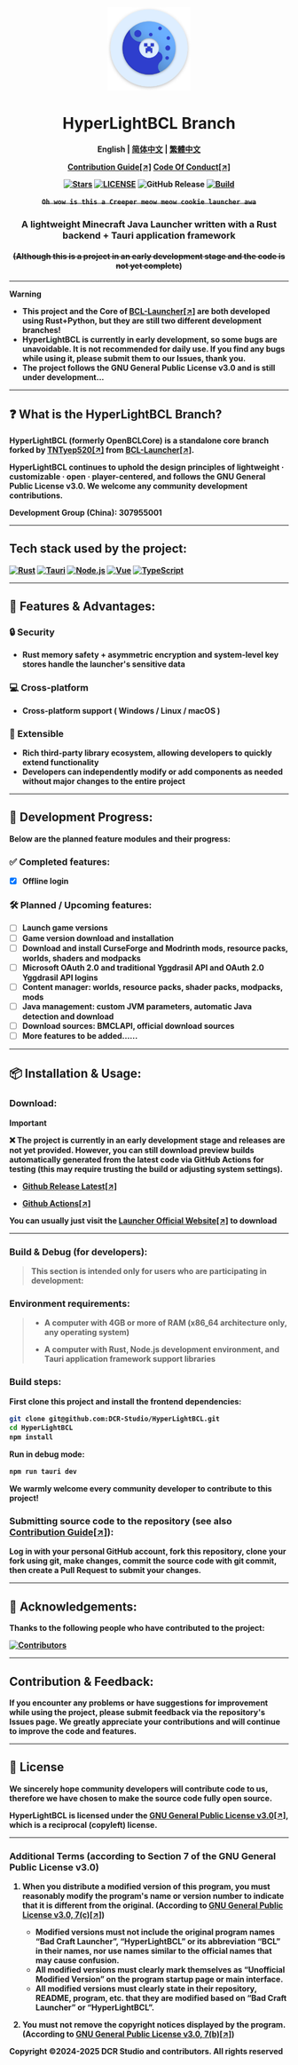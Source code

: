 <div align="center">

<a href="https://github.com/DCR-Studio/HyperLightBCL">

<img src="https://github.com/DCR-Studio/HyperLightBCL/blob/main/docs/images/logo.svg" alt="Logo" width="150" height="150">
</a>

# HyperLightBCL Branch

<b>English | <a href="https://github.com/DCR-Studio/HyperLightBCL/blob/main/docs/README_zh_hans.md">简体中文</a> | <a href="https://github.com/DCR-Studio/HyperLightBCL/blob/main/docs/README_zh_hant.md">繁體中文</a>
</p>

[Contribution Guide[↗]](https://github.com/DCR-Studio/HyperLightBCL/blob/main/docs/CONTRIBUTING.md)
[Code Of Conduct[↗]](https://github.com/DCR-Studio/HyperLightBCL/blob/main/docs/CODE_OF_CONDUCT.md)

[![Stars](https://img.shields.io/github/stars/DCR-Studio/HyperLightBCL?style=for-the-badge&logo=data:image/svg%2bxml;base64,PHN2ZyB4bWxucz0iaHR0cDovL3d3dy53My5vcmcvMjAwMC9zdmciIHZlcnNpb249IjEiIHdpZHRoPSIxNiIgaGVpZ2h0PSIxNiI+PHBhdGggZD0iTTggLjI1YS43NS43NSAwIDAgMSAuNjczLjQxOGwxLjg4MiAzLjgxNSA0LjIxLjYxMmEuNzUuNzUgMCAwIDEgLjQxNiAxLjI3OWwtMy4wNDYgMi45Ny43MTkgNC4xOTJhLjc1MS43NTEgMCAwIDEtMS4wODguNzkxTDggMTIuMzQ3bC0zLjc2NiAxLjk4YS43NS43NSAwIDAgMS0xLjA4OC0uNzlsLjcyLTQuMTk0TC44MTggNi4zNzRhLjc1Ljc1IDAgMCAxIC40MTYtMS4yOGw0LjIxLS42MTFMNy4zMjcuNjY4QS43NS43NSAwIDAgMSA4IC4yNVoiIGZpbGw9IiNlYWM1NGYiLz48L3N2Zz4=&logoSize=auto&label=Stars&labelColor=444444&color=eac54f)](https://github.com/DCR-Studio/HyperLightBCL)
[![LICENSE](https://img.shields.io/github/license/DCR-Studio/HyperLightBCL?style=for-the-badge)](https://github.com/DCR-Studio/HyperLightBCL/blob/main/LICENSE)
![GitHub Release](https://img.shields.io/github/v/release/DCR-Studio/HyperLightBCL?label=Release&logo=github&style=for-the-badge)
[![Build](https://img.shields.io/badge/GitHub%20Actions-Build-181717?logo=github&logoColor=white&style=for-the-badge)](https://github.com/DCR-Studio/HyperLightBCL/actions)

 ~~**```Oh wow is this a Creeper meow meow cookie launcher awa```**~~

### A lightweight Minecraft Java Launcher written with a Rust backend + Tauri application framework
#### ~~(Although this is a project in an **early development stage and the code is not yet complete**~~)

</div>

---

> [!WARNING]
> * This project and the Core of [**BCL-Launcher[↗]**](https://github.com/DCR-Studio/BCL-Launcher) are both developed using **Rust+Python**, but they are still **two different development branches!**
> * HyperLightBCL is currently in **early development**, so some bugs are unavoidable. It is not recommended for daily use. If you find any bugs while using it, please **submit them to our Issues**, thank you.
> * The project follows the **GNU General Public License v3.0** and is still under development...

---

## ❓ What is the HyperLightBCL Branch?
**HyperLightBCL** (formerly **OpenBCLCore**) is a standalone core branch forked by [**TNTyep520[↗]**](https://github.com/TNTyep520) from [**BCL-Launcher[↗]**](https://github.com/DCR-Studio/BCL-Launcher).

HyperLightBCL continues to uphold the design principles of **lightweight · customizable · open · player-centered**, and follows the **GNU General Public License v3.0**. We welcome any community development contributions.

**Development Group (China): 307955001**

---

## Tech stack used by the project:
[![Rust](https://img.shields.io/badge/Rust-000000?logo=rust&logoColor=white&style=for-the-badge)](https://www.rust-lang.org/)
[![Tauri](https://img.shields.io/badge/Tauri-v2-FFC131?style=for-the-badge&logo=tauri&logoColor=white&labelColor=24C8DB)](https://tauri.app/)
[![Node.js](https://img.shields.io/badge/Node.js-339933?style=for-the-badge&logo=nodedotjs&logoColor=white)](https://nodejs.org/)
[![Vue](https://img.shields.io/badge/Vue.js-35495E?style=for-the-badge&logo=vuedotjs&logoColor=4FC08D)](https://vuejs.org/)
[![TypeScript](https://img.shields.io/badge/TypeScript-007ACC?style=for-the-badge&logo=typescript&logoColor=white)](https://www.typescriptlang.org/)

---

## 🚀 Features & Advantages:

### 🔒 Security

- Rust memory safety + asymmetric encryption and system-level key stores handle the launcher's sensitive data

### 💻 Cross-platform

- Cross-platform support ( Windows / Linux / macOS )

### 🧩 Extensible

- Rich third-party library ecosystem, allowing developers to quickly extend functionality
- Developers can independently modify or add components as needed without major changes to the entire project

---

## 📆 Development Progress:
Below are the planned feature modules and their progress:

### ✅ Completed features:

* [x] Offline login

### 🛠️ Planned / Upcoming features:

* [ ] Launch game versions
* [ ] Game version download and installation
* [ ] Download and install CurseForge and Modrinth mods, resource packs, worlds, shaders and modpacks
* [ ] Microsoft OAuth 2.0 and traditional Yggdrasil API and OAuth 2.0 Yggdrasil API logins
* [ ] Content manager: worlds, resource packs, shader packs, modpacks, mods
* [ ] Java management: custom JVM parameters, automatic Java detection and download
* [ ] Download sources: BMCLAPI, official download sources
* [ ] More features to be added......

---

## 📦 Installation & Usage:

### Download:

> [!IMPORTANT]  
> ❌ The project is currently in an **early development stage** and releases are not yet provided. However, you can still download preview builds automatically generated from the latest code via **GitHub Actions** for testing (this may require trusting the build or adjusting system settings).
>
> - [**Github Release Latest[↗]**](https://github.com/DCR-Studio/HyperLightBCL/releases/latest)
>
> - [**Github Actions[↗]**](https://github.com/DCR-Studio/HyperLightBCL/actions)

You can usually just visit the [**Launcher Official Website[↗]**](https://launcher.dcrstudio.top/hyperlightbcl/download) to download

---

### Build & Debug (for developers):

> This section is intended only for users who are **participating in development**:

### Environment requirements:

> * A computer with 4GB or more of RAM **(x86_64 architecture only, any operating system)**
>
> * A computer with **Rust, Node.js development environment, and Tauri application framework support libraries**

### Build steps:

First clone this project and install the **frontend dependencies**:

```bash
git clone git@github.com:DCR-Studio/HyperLightBCL.git
cd HyperLightBCL
npm install
```

Run in **debug mode**:

```bash
npm run tauri dev
```

We warmly welcome **every community developer to contribute to this project!**

### Submitting source code to the repository (see also [Contribution Guide[↗]](https://github.com/DCR-Studio/HyperLightBCL/blob/main/docs/CONTRIBUTING.md)):

**Log in with your personal GitHub account, fork this repository, clone your fork using git, make changes, commit the source code with git commit, then create a Pull Request to submit your changes.**

---

## 🌟 Acknowledgements:
**Thanks to the following people who have contributed to the project:**

[![Contributors](https://contrib.rocks/image?repo=DCR-Studio/HyperLightBCL&v=12345)](https://github.com/DCR-Studio/HyperLightBCL/graphs/contributors)

---

## Contribution & Feedback:

If you encounter any problems or have suggestions for improvement while using the project, please submit feedback via the repository's Issues page. We greatly appreciate your contributions and will continue to improve the code and features.

---

## 📜 License

We sincerely hope community developers will contribute code to us, therefore we have chosen to make the source code fully open source.

**HyperLightBCL** is licensed under the **[GNU General Public License v3.0[↗]](https://github.com/DCR-Studio/HyperLightBCL/blob/main/LICENSE)**, which is a reciprocal (copyleft) license.

---

### Additional Terms (according to Section 7 of the GNU General Public License v3.0)

1. When you distribute a modified version of this program, you must reasonably modify the program's name or version number to indicate that it is different from the original. (According to [**GNU General Public License v3.0, 7(c)[↗]**](https://github.com/DCR-Studio/HyperLightBCL/blob/main/LICENSE))
   - Modified versions **must not include the original program names “Bad Craft Launcher”, “HyperLightBCL” or its abbreviation “BCL” in their names, nor use names similar to the official names that may cause confusion.**
   - All modified versions **must clearly mark themselves as “Unofficial Modified Version” on the program startup page or main interface.**
   - All modified versions **must clearly state in their repository, README, program, etc. that they are modified based on “Bad Craft Launcher” or “HyperLightBCL”.**

2. You **must not remove the copyright notices displayed by the program.** (According to [**GNU General Public License v3.0, 7(b)[↗]**](https://github.com/DCR-Studio/HyperLightBCL/blob/main/LICENSE#L368-L370))

**Copyright ©2024-2025 DCR Studio and contributors. All rights reserved**
